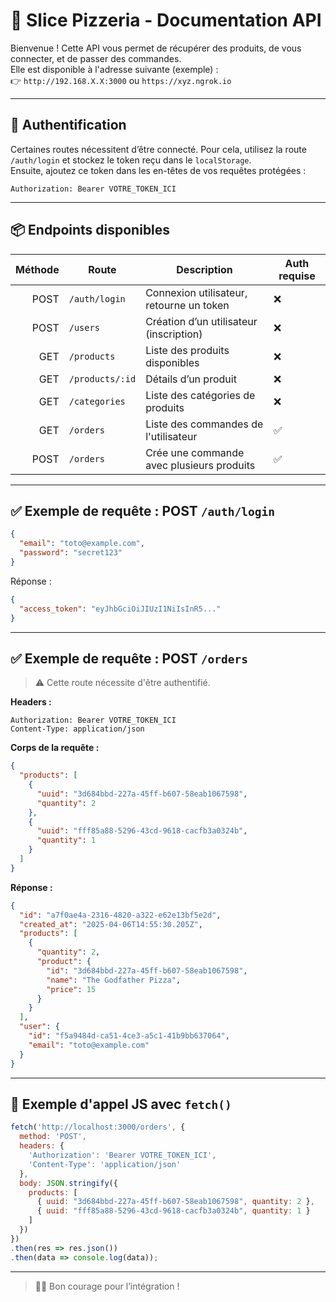 
# 🍕 Slice Pizzeria - Documentation API

Bienvenue ! Cette API vous permet de récupérer des produits, de vous connecter, et de passer des commandes.  
Elle est disponible à l'adresse suivante (exemple) :  
👉 `http://192.168.X.X:3000` ou `https://xyz.ngrok.io`

---

## 🔑 Authentification

Certaines routes nécessitent d’être connecté. Pour cela, utilisez la route `/auth/login` et stockez le token reçu dans le `localStorage`.  
Ensuite, ajoutez ce token dans les en-têtes de vos requêtes protégées :

```
Authorization: Bearer VOTRE_TOKEN_ICI
```

---

## 📦 Endpoints disponibles

| Méthode | Route            | Description                                | Auth requise |
|--------:|------------------|--------------------------------------------|--------------|
| POST    | `/auth/login`    | Connexion utilisateur, retourne un token   | ❌            |
| POST    | `/users`         | Création d’un utilisateur (inscription)    | ❌            |
| GET     | `/products`      | Liste des produits disponibles             | ❌            |
| GET     | `/products/:id`  | Détails d’un produit                       | ❌            |
| GET     | `/categories`    | Liste des catégories de produits           | ❌            |
| GET     | `/orders`        | Liste des commandes de l'utilisateur       | ✅            |
| POST    | `/orders`        | Crée une commande avec plusieurs produits  | ✅            |

---

## ✅ Exemple de requête : POST `/auth/login`

```json
{
  "email": "toto@example.com",
  "password": "secret123"
}
```

Réponse :
```json
{
  "access_token": "eyJhbGciOiJIUzI1NiIsInR5..."
}
```

---

## ✅ Exemple de requête : POST `/orders`

> ⚠️ Cette route nécessite d'être authentifié.

**Headers :**
```
Authorization: Bearer VOTRE_TOKEN_ICI
Content-Type: application/json
```

**Corps de la requête :**

```json
{
  "products": [
    {
      "uuid": "3d684bbd-227a-45ff-b607-58eab1067598",
      "quantity": 2
    },
    {
      "uuid": "fff85a88-5296-43cd-9618-cacfb3a0324b",
      "quantity": 1
    }
  ]
}
```

**Réponse :**

```json
{
  "id": "a7f0ae4a-2316-4820-a322-e62e13bf5e2d",
  "created_at": "2025-04-06T14:55:30.205Z",
  "products": [
    {
      "quantity": 2,
      "product": {
        "id": "3d684bbd-227a-45ff-b607-58eab1067598",
        "name": "The Godfather Pizza",
        "price": 15
      }
    }
  ],
  "user": {
    "id": "f5a9484d-ca51-4ce3-a5c1-41b9bb637064",
    "email": "toto@example.com"
  }
}
```

---

## 🔐 Exemple d'appel JS avec `fetch()`

```js
fetch('http://localhost:3000/orders', {
  method: 'POST',
  headers: {
    'Authorization': 'Bearer VOTRE_TOKEN_ICI',
    'Content-Type': 'application/json'
  },
  body: JSON.stringify({
    products: [
      { uuid: "3d684bbd-227a-45ff-b607-58eab1067598", quantity: 2 },
      { uuid: "fff85a88-5296-43cd-9618-cacfb3a0324b", quantity: 1 }
    ]
  })
})
.then(res => res.json())
.then(data => console.log(data));
```

---

> 🧑‍🍳 Bon courage pour l’intégration !
